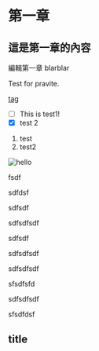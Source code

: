 # 第一章

## 這是**第一章**的內容

編輯第一章 blarblar

Test for pravite.

[tag](#title)

- [ ] This is test1!
- [x] test 2

1. test
2. test2

![hello](https://ik.imagekit.io/dmgomznao1/tr:w-100,h-100/065EB186-0DFA-428B-9D75-DAF7B7D97EB8_-Z1iXHcDa.jpeg "goodbye")



fsdf

sdfdsf


sdfsdf

sdfsdfsdf


sdfsdf


sdfsdfsdf


sdfsdfsdf


sfsdfsfd


sdfsdfsdf

sfsdfdsf

title
-----





